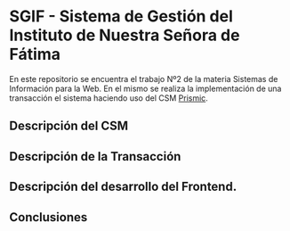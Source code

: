 # SGIF - Sistema de Gestión del Instituto de Nuestra Señora de Fátima

En este repositorio se encuentra el trabajo Nº2 de la materia Sistemas de Información para la Web. En el mismo se realiza la implementación de una transacción el sistema haciendo uso del CSM [Prismic](https://prismic.io/).  

## Descripción del CSM

## Descripción de la Transacción

## Descripción del desarrollo del Frontend.

## Conclusiones